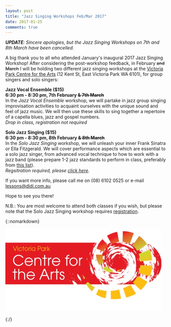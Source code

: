 ```yaml
---
layout: post
title: "Jazz Singing Workshops Feb/Mar 2017"
date: 2017-01-25
comments: true
---
```


***UPDATE**: Sincere apologies, but the Jazz Singing Workshops on 7th and 8th March have been cancelled.*

A big thank you to all who attended January's inaugural 2017 Jazz Singing Workshop! After considering the post-workshop feedback, in February ~~and March~~ I will be holding two different jazz singing workshops at the [Victoria Park Centre for the Arts](http://vicparkarts.org.au) (12 Kent St, East Victoria Park WA 6101), for group singers and solo singers:

**Jazz Vocal Ensemble ($15)  
6:30 pm - 8:30 pm, 7th February ~~& 7th March~~**  
In the *Jazz Vocal Ensemble* workshop, we will partake in jazz group singing improvisation activities to acquaint ourselves with the unique sound and feel of jazz music. We will then use these skills to sing together a repertoire of a capella blues, jazz and gospel numbers.  
*Drop in class, registration not required*

**Solo Jazz Singing ($15)  
6:30 pm - 8:30 pm, 8th February ~~& 8th March~~**  
In the *Solo Jazz Singing* workshop, we will unleash your inner Frank Sinatra or Ella Fitzgerald. We will cover performance aspects which are essential to a solo jazz singer, from advanced vocal technique to how to work with a jazz band (please prepare 1-2 jazz standards to perform in class, preferably from [this list](https://didijazz.github.io/blog/2016/11/15/jazz-singer-standards)).  
*Regsitration required, please [click here](https://docs.google.com/forms/d/e/1FAIpQLScFM7_xE4w-VRSI2rTcH1RMYAEPJjbe2G82E3ffazigkGAo4w/viewform).*

If you want more info, please call me on (08) 6102 0525 or e-mail [lessons@didi.com.au](mailto://lessons@didi.com.au)

Hope to see you there!

N.B.: You are most welcome to attend both classes if you wish, but please note that the Solo Jazz Singing workshop requires [registration](https://docs.google.com/forms/d/e/1FAIpQLScFM7_xE4w-VRSI2rTcH1RMYAEPJjbe2G82E3ffazigkGAo4w/viewform).

{::nomarkdown}

<p><img class=img-responsive src="/img/vpa-logo-rgb.jpg" alt="Victoria Park Centre for the Arts Logo"></p>

{:/}
